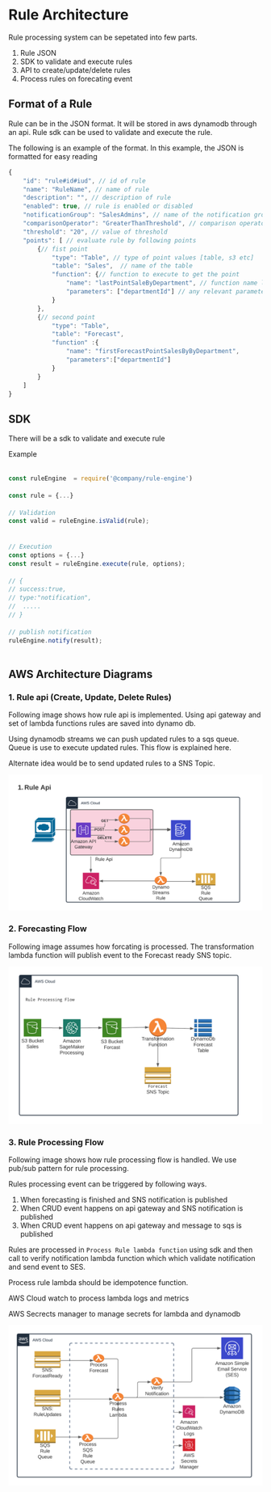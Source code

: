 # Rule Architecture

Rule processing system can be sepetated into few parts.

1. Rule JSON
2. SDK to validate and execute rules
3. API to create/update/delete rules
4. Process rules on forecating event

## Format of a Rule

Rule can be in the JSON format. It will be stored in aws dynamodb through an api.
Rule sdk can be used to validate and execute the rule.

The following is an example of the format. In this example, the JSON is formatted for easy reading

```javascript
{
    "id": "rule#id#iud", // id of rule
    "name": "RuleName", // name of rule
    "description": "", // description of rule
    "enabled": true, // rule is enabled or disabled
    "notificationGroup": "SalesAdmins", // name of the notification group assuming there will be notifications for group of users
    "comparisonOperator": "GreaterThanThreshold", // comparison operator value for comparison [>, <, >=, <=]
    "threshold": "20", // value of threshold
    "points": [ // evaluate rule by following points
        {// fist point
            "type": "Table", // type of point values [table, s3 etc]
            "table": "Sales",  // name of the table
            "function": {// function to execute to get the point
                "name": "lastPointSaleByDepartment", // function name lastPointSaleBy[Hierarchy] assuming there will be different functions.
                "parameters": ["departmentId"] // any relevant parameter. could be empty, or id
            }
        },
        {// second point
            "type": "Table",
            "table": "Forecast",
            "function" :{
                "name": "firstForecastPointSalesByByDepartment",
                "parameters":["departmentId"]
            }
        }
    ]
}

```

## SDK

There will be a sdk to validate and execute rule

Example

```javascript

const ruleEngine  = require('@company/rule-engine')

const rule = {...}

// Validation
const valid = ruleEngine.isValid(rule);


// Execution
const options = {...}
const result = ruleEngine.execute(rule, options);

// {
// success:true,
// type:"notification",
//  .....
// }

// publish notification
ruleEngine.notify(result);



```

## AWS Architecture Diagrams

### 1. Rule api (Create, Update, Delete Rules)

Following image shows how rule api is implemented. Using api gateway and set of lambda functions rules are saved into dynamo db.

Using dynamodb streams we can push updated rules to a sqs queue. Queue is use to execute updated rules. This flow is explained here.

Alternate idea would be to send updated rules to a SNS Topic.

![Api](/rule_api_flow.png)

### 2. Forecasting Flow

Following image assumes how forcating is processed.
The transformation lambda function will publish event to the Forecast ready SNS topic.

![Forecast](/forecast_flow.png)

### 3. Rule Processing Flow

Following image shows how rule processing flow is handled. We use pub/sub pattern  for rule processing.

Rules processing event can be triggered by following ways.

1. When forecasting is finished and SNS notification is published
2. When CRUD event happens on api gateway and SNS notification is published
3. When CRUD event happens on api gateway and message to sqs is published

Rules are processed in `Process Rule lambda function` using sdk and then call to verify notification lambda function which which validate notification and send event to SES.

Process rule lambda should be idempotence function.

AWS Cloud watch to process lambda logs and metrics

AWS Secrects manager to manage secrets for lambda and dynamodb

![Forecast](/rule_processing.png)
